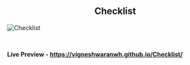 <h2 align = "center">Checklist</h2>

![Checklist](https://user-images.githubusercontent.com/122967566/213371965-7ea31051-ecd4-42c6-a2ef-f8d5a715b780.png)

<br>

**Live Preview - https://vigneshwaranwh.github.io/Checklist/**
